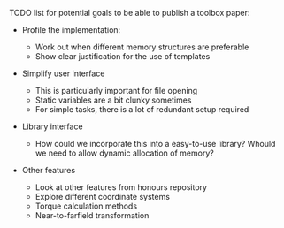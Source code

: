 
TODO list for potential goals to be able to publish a toolbox paper:

* Profile the implementation:
  - Work out when different memory structures are preferable
  - Show clear justification for the use of templates

* Simplify user interface
  - This is particularly important for file opening
  - Static variables are a bit clunky sometimes
  - For simple tasks, there is a lot of redundant setup required

* Library interface
  - How could we incorporate this into a easy-to-use library?
    Whould we need to allow dynamic allocation of memory?

* Other features
  - Look at other features from honours repository
  - Explore different coordinate systems
  - Torque calculation methods
  - Near-to-farfield transformation

